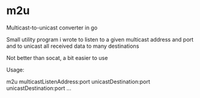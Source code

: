 m2u
===

Multicast-to-unicast converter in go

Small utility program i wrote to listen to a given multicast address and port and to
unicast all received data to many destinations

Not better than socat, a bit easier to use

Usage:

m2u multicastListenAddress:port unicastDestination:port unicastDestination:port ...
